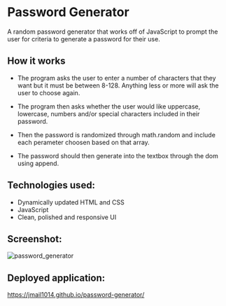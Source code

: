 # Password Generator

A random password generator that works off of JavaScript to prompt the user for criteria to generate a password for their use. 

## How it works

* The program asks the user to enter a number of characters that they want but it must be between 8-128. Anything less or more will ask the user to choose again. 
* The program then asks whether the user would like uppercase, lowercase, numbers and/or special characters included in their password. 
* Then the password is randomized through math.random and include each perameter choosen based on that array. 

* The password should then generate into the textbox through the dom using append. 


## Technologies used:
- Dynamically updated HTML and CSS
- JavaScript
- Clean, polished and responsive UI

## Screenshot:
![password_generator](https://user-images.githubusercontent.com/45181939/158443015-09f61e2c-9c4d-48ed-9107-5e4fba740ba5.png)

## Deployed application:
https://jmail1014.github.io/password-generator/
